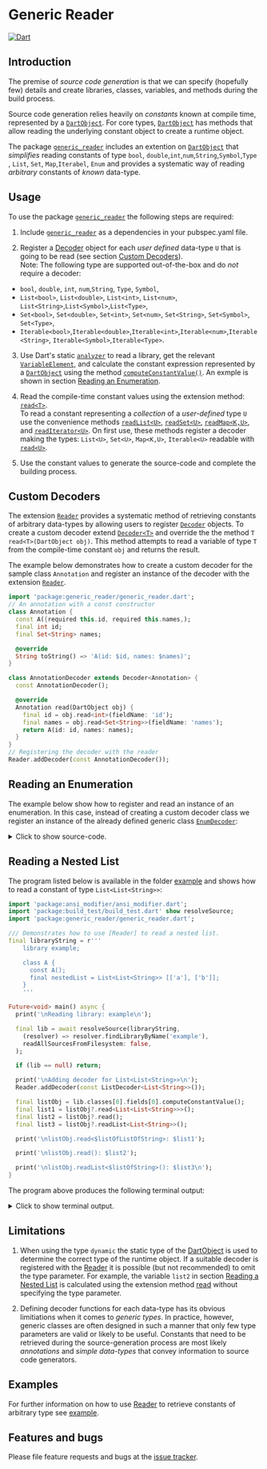 
# Generic Reader
[![Dart](https://github.com/simphotonics/generic_reader/actions/workflows/dart.yml/badge.svg)](https://github.com/simphotonics/generic_reader/actions/workflows/dart.yml)

## Introduction

The premise of *source code generation* is that we can specify
(hopefully few) details and create libraries, classes, variables,
and methods during the build process.

Source code generation relies heavily on *constants* known at compile time,
represented by a [`DartObject`][DartObject].
For core types, [`DartObject`][DartObject] has methods that
allow reading the underlying constant object to create a runtime object.

The package [`generic_reader`][generic_reader] includes an extention on
[`DartObject`][DartObject] that *simplifies* reading constants of
type `bool`, `double`,`int`,`num`,`String`,`Symbol`,`Type` ,
`List`, `Set`, `Map`,`Iterabel`, `Enum`
and provides a systematic way of reading *arbitrary* constants of *known*
data-type.


## Usage

To use the package [`generic_reader`][generic_reader] the following steps are required:
1. Include [`generic_reader`][generic_reader] as a dependencies in
your pubspec.yaml file.

2. Register a [Decoder][Decoder] object for each *user defined*
data-type `U` that is going to be read
   (see section [Custom Decoders](#custom-decoders)). </br>
Note: The following type are supported out-of-the-box and do *not* require a decoder:
* `bool`, `double`, `int`, `num`,`String`, `Type`, `Symbol`,
* `List<bool>`, `List<double>`, `List<int>`, `List<num>`,
`List<String>`,`List<Symbol>`,`List<Type>`,
* `Set<bool>`, `Set<double>`, `Set<int>`, `Set<num>`, `Set<String>`, `Set<Symbol>`,
`Set<Type>`,
*   `Iterable<bool>`,`Iterable<double>`,`Iterable<int>`,`Iterable<num>`,`Iterable<String>`,
`Iterable<Symbol>`,`Iterable<Type>`.

3. Use Dart's static [`analyzer`][analyzer] to read a library, get
the relevant [`VariableElement`][VariableElement], and calculate the constant
expression represented by a [`DartObject`][DartObject]
using the method [`computeConstantValue()`][computeConstantValue()]. An exmple
is shown in section [Reading an Enumeration](#reading-an-enumeration).

4. Read the compile-time constant values using the extension method: [`read<T>`][read]. <br/>
   To read a constant representing a *collection* of a *user-defined* type `U`
   use the convenience methods [`readList<U>`][readList],
   [`readSet<U>`][readSet], [`readMap<K,U>`][readMap], and [`readIterator<U>`][readIterator].
   On first use, these methods register a decoder making the types:
   `List<U>`, `Set<U>`, `Map<K,U>`, `Iterable<U>` readable with [`read<U>`][read].


5. Use the constant values to generate the source-code and complete the building
process.

## Custom Decoders

The extension [`Reader`][Reader] provides a systematic method of
retrieving constants of
arbitrary data-types by allowing users to register [`Decoder`][Decoder] objects.
To create a custom decoder extend [`Decoder<T>`][Decoder] and override the
the method `T read<T>(DartObject obj)`. This method
attempts to read a variable of type `T` from the compile-time constant
`obj` and returns the result.

The example below demonstrates how to create a custom decoder for the
sample class `Annotation` and register an instance of the decoder with
the extension [`Reader`][Reader].

```Dart
import 'package:generic_reader/generic_reader.dart';
// An annotation with a const constructor
class Annotation {
  const A({required this.id, required this.names,);
  final int id;
  final Set<String> names;

  @override
  String toString() => 'A(id: $id, names: $names)';
}

class AnnotationDecoder extends Decoder<Annotation> {
  const AnnotationDecoder();

  @override
  Annotation read(DartObject obj) {
    final id = obj.read<int>(fieldName: 'id');
    final names = obj.read<Set<String>>(fieldName: 'names');
    return A(id: id, names: names);
  }
}
// Registering the decoder with the reader
Reader.addDecoder(const AnnotationDecoder());
```

## Reading an Enumeration

The example below show how to register and read an instance of an enumeration.
In this case, instead of creating a custom
decoder class we register an instance of the already defined generic class
[`EnumDecoder`][EnumDecoder]:

<details>  <summary> Click to show source-code. </summary>

```Dart
import 'package:ansi_modifier/ansi_modifier.dart';
import 'package:build_test/build_test.dart' show resolveSource;
import 'package:generic_reader/generic_reader.dart';

/// Demonstrates how to use [Reader] to read an enum.
enum Order { asc, desc }

Future<void> main() async {
  print('\nReading library: example\n');

  // Read the dart library
  final lib = await resolveSource(
    r'''
    library example;

    enum Order { asc, desc }

    class A {
      const A();
      final Order order = Order.asc;
    }
    ''',
    (resolver) => resolver.findLibraryByName('example'),
    readAllSourcesFromFilesystem: false,
  );

  if (lib == null) return;

  /// Add a decoder for the enum:
  Reader.addDecoder(const EnumDecoder<Order>(Order.values));

  /// Compute the compile-time constant value
  final enumObj = lib.classes[0].fields[0].computeConstantValue();

  /// Read the compile-time constant value to obtain a runtime instance of the
  /// enumeration.
  final enum0 = enumObj?.read<Order>();

  print(
    '\nReading an enum of type ${'Order'.style(Ansi.green)}: '
    '$enum0\n',
  );
}

```
</details>


## Reading a Nested List

The program listed below is available in the folder [example][example] and
shows how to read a constant of type
`List<List<String>>`:

```Dart
import 'package:ansi_modifier/ansi_modifier.dart';
import 'package:build_test/build_test.dart' show resolveSource;
import 'package:generic_reader/generic_reader.dart';

/// Demonstrates how to use [Reader] to read a nested list.
final libraryString = r'''
    library example;

    class A {
      const A();
      final nestedList = List<List<String>> [['a'], ['b']];
    }
    '''

Future<void> main() async {
  print('\nReading library: example\n');

  final lib = await resolveSource(libraryString,
    (resolver) => resolver.findLibraryByName('example'),
    readAllSourcesFromFilesystem: false,
  );

  if (lib == null) return;

  print('\nAdding decoder for List<List<String>>\n');
  Reader.addDecoder(const ListDecoder<List<String>>());

  final listObj = lib.classes[0].fields[0].computeConstantValue();
  final list1 = listObj?.read<List<List<String>>>();
  final list2 = listObj?.read();
  final list3 = listObj?.readList<List<String>>();

  print('\nlistObj.read<$listOfListOfString>: $list1');

  print('\nlistObj.read(): $list2');

  print('\nlistObj.readList<$listOfString>(): $list3\n');
}
```
The program above produces the following terminal output:


<details>  <summary> Click to show terminal output. </summary>


```Term
$ dart example/bin/list_example.dart

Reading library: example

  0s _ResolveSourceBuilder<LibraryElement?> on 5 inputs; $package$
  1s _ResolveSourceBuilder<LibraryElement?> on 5 inputs: 5 no-op
  Built with build_runner in 1s; wrote 0 outputs.

Adding decoder for List<List<String>>

listObj.read<List<List<String>>>: [[a], [b]]

listObj.read(): [[a], [b]]

listObj.readList<List<String>>(): [[a], [b]]

```
</details>


## Limitations

1) When using the type `dynamic` the static type of the [DartObject][DartObject]
is used to determine the correct type of the runtime object. If a suitable
decoder is registered with the [Reader][Reader] it is possible
(but not recommended) to omit the type parameter.
For example, the variable `list2` in section
[Reading a Nested List](#reading-a-nested-list) is calculated using the extension
method [read][read] without specifying the type parameter.

2) Defining decoder functions for each data-type has its obvious limitiations when it comes to *generic types*.
In practice, however, generic classes are often designed in such a manner
that only few type parameters are valid or likely to be useful.
Constants that need to be retrieved during the source-generation
process are most likely *annotations* and *simple data-types* that
convey information to source code generators.

## Examples

For further information on how to use [Reader] to retrieve constants of
arbitrary type see [example].

## Features and bugs

Please file feature requests and bugs at the [issue tracker].

[issue tracker]: https://github.com/simphotonics/generic_reader/issues

[analyzer]: https://pub.dev/packages/analyzer

[computeConstantValue()]: https://pub.dev/documentation/analyzer/latest/dart_element_element/VariableElement/computeConstantValue.html

[Decoder]: https://github.com/simphotonics/generic_reader#decoder-functions

[DartObject]: https://pub.dev/documentation/analyzer/latest/dart_constant_value/DartObject-class.html

[EnumDecoder]: https://pub.dev/packages/generic_reader/EnumDecoder.html

[example]: https://github.com/simphotonics/generic_reader/tree/main/example

[Reader]: https://pub.dev/packages/generic_reader/Reader.html

[generic_reader]: https://pub.dev/packages/generic_reader

[read]: https://pub.dev/documentation/generic_reader/latest/generic_reader/Reader/read.html

[readIterator]: https://pub.dev/documentation/generic_reader/latest/generic_reader/Reader/readIterator.html

[readList]: https://pub.dev/documentation/generic_reader/latest/generic_reader/Reader/readList.html

[readMap]: https://pub.dev/documentation/generic_reader/latest/generic_reader/Reader/readMap.html

[readSet]: https://pub.dev/documentation/generic_reader/latest/generic_reader/Reader/readSet.html

[VariableElement]: https://pub.dev/documentation/analyzer/latest/dart_element_element/VariableElement-class.html
